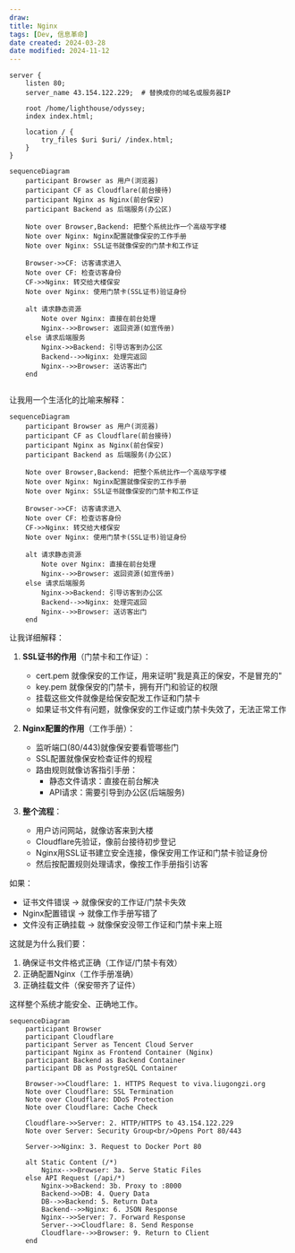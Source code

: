 ```yaml
---
draw:
title: Nginx
tags: [Dev, 信息革命]
date created: 2024-03-28
date modified: 2024-11-12
---
```

```
server {
    listen 80;
    server_name 43.154.122.229;  # 替换成你的域名或服务器IP

    root /home/lighthouse/odyssey;
    index index.html;

    location / {
        try_files $uri $uri/ /index.html;
    }
}
```



```mermaid
sequenceDiagram
    participant Browser as 用户(浏览器)
    participant CF as Cloudflare(前台接待)
    participant Nginx as Nginx(前台保安)
    participant Backend as 后端服务(办公区)

    Note over Browser,Backend: 把整个系统比作一个高级写字楼
    Note over Nginx: Nginx配置就像保安的工作手册
    Note over Nginx: SSL证书就像保安的门禁卡和工作证

    Browser->>CF: 访客请求进入
    Note over CF: 检查访客身份
    CF->>Nginx: 转交给大楼保安
    Note over Nginx: 使用门禁卡(SSL证书)验证身份
    
    alt 请求静态资源
        Note over Nginx: 直接在前台处理
        Nginx-->>Browser: 返回资源(如宣传册)
    else 请求后端服务
        Nginx->>Backend: 引导访客到办公区
        Backend-->>Nginx: 处理完返回
        Nginx-->>Browser: 送访客出门
    end
    
```

让我用一个生活化的比喻来解释：



```mermaid
sequenceDiagram
    participant Browser as 用户(浏览器)
    participant CF as Cloudflare(前台接待)
    participant Nginx as Nginx(前台保安)
    participant Backend as 后端服务(办公区)

    Note over Browser,Backend: 把整个系统比作一个高级写字楼
    Note over Nginx: Nginx配置就像保安的工作手册
    Note over Nginx: SSL证书就像保安的门禁卡和工作证

    Browser->>CF: 访客请求进入
    Note over CF: 检查访客身份
    CF->>Nginx: 转交给大楼保安
    Note over Nginx: 使用门禁卡(SSL证书)验证身份
    
    alt 请求静态资源
        Note over Nginx: 直接在前台处理
        Nginx-->>Browser: 返回资源(如宣传册)
    else 请求后端服务
        Nginx->>Backend: 引导访客到办公区
        Backend-->>Nginx: 处理完返回
        Nginx-->>Browser: 送访客出门
    end

```

让我详细解释：

1. **SSL证书的作用**（门禁卡和工作证）：
   - cert.pem 就像保安的工作证，用来证明"我是真正的保安，不是冒充的"
   - key.pem 就像保安的门禁卡，拥有开门和验证的权限
   - 挂载这些文件就像是给保安配发工作证和门禁卡
   - 如果证书文件有问题，就像保安的工作证或门禁卡失效了，无法正常工作

2. **Nginx配置的作用**（工作手册）：
   - 监听端口(80/443)就像保安要看管哪些门
   - SSL配置就像保安检查证件的规程
   - 路由规则就像访客指引手册：
     - 静态文件请求：直接在前台解决
     - API请求：需要引导到办公区(后端服务)

3. **整个流程**：
   - 用户访问网站，就像访客来到大楼
   - Cloudflare先验证，像前台接待初步登记
   - Nginx用SSL证书建立安全连接，像保安用工作证和门禁卡验证身份
   - 然后按配置规则处理请求，像按工作手册指引访客

如果：
- 证书文件错误 → 就像保安的工作证/门禁卡失效
- Nginx配置错误 → 就像工作手册写错了
- 文件没有正确挂载 → 就像保安没带工作证和门禁卡来上班

这就是为什么我们要：
1. 确保证书文件格式正确（工作证/门禁卡有效）
2. 正确配置Nginx（工作手册准确）
3. 正确挂载文件（保安带齐了证件）

这样整个系统才能安全、正确地工作。


```mermaid
sequenceDiagram
    participant Browser
    participant Cloudflare
    participant Server as Tencent Cloud Server
    participant Nginx as Frontend Container (Nginx)
    participant Backend as Backend Container
    participant DB as PostgreSQL Container

    Browser->>Cloudflare: 1. HTTPS Request to viva.liugongzi.org
    Note over Cloudflare: SSL Termination
    Note over Cloudflare: DDoS Protection
    Note over Cloudflare: Cache Check

    Cloudflare->>Server: 2. HTTP/HTTPS to 43.154.122.229
    Note over Server: Security Group<br/>Opens Port 80/443

    Server->>Nginx: 3. Request to Docker Port 80
    
    alt Static Content (/*)
        Nginx-->>Browser: 3a. Serve Static Files
    else API Request (/api/*)
        Nginx->>Backend: 3b. Proxy to :8000
        Backend->>DB: 4. Query Data
        DB-->>Backend: 5. Return Data
        Backend-->>Nginx: 6. JSON Response
        Nginx-->>Server: 7. Forward Response
        Server-->>Cloudflare: 8. Send Response
        Cloudflare-->>Browser: 9. Return to Client
    end

```
